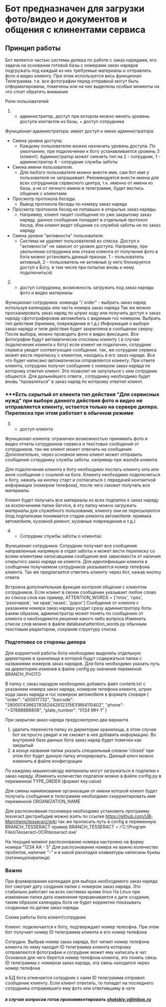 # Бот предназначен для загрузки фото/видео и документов и общения с клинентами сервиса

## Принцип работы
Бот является частью системы дилера по работе с заказ нарядами,
его задача на основании готовой базы с номерами заказ нарядов подгружать
под каждый из них требуемые материалы и отправлять фото и видео клиенту.
При этом используется весь функционал Телеграмма. т.е. все фотографии перед отправкой могут
быть отформатированы, помечены или на них выделены особые моменты на что 
стоит обратить внимание

Роли пользователей
1) - администратор, доступ при котором можно менять уровень доступа контактов из базы, + доступ сотрудника 

Функционал администратора:
имеет доступ к меню администратора:
* Смена уровня доступа:
	* Каждому пользователю можно назначить уровень доступа. По умолчанию, при подключении к боту устанавливается уровень 3 (клиент). 
	Администратор может сменить тип на 2 - сотрудник, 1 - администратор 4 - сотрудник службы заботы
* Смена имени пользователя. 
	* Для любого пользователя можно внести имя, сам бот имя у пользователя не запрашивает. Рекомендуется внести имена для всех сотрудников сервисного центра, т.к. именно от имени из базы, а не от личного имени в телеграмме, будет вестись общение с клиентами
* Просмотр протокола беседы. 
	* Вывод протокола беседы по номеру заказ наряда
* Просмотр протокола бесед не попавших в открытые заказ наряды. 
    * Например, клиент пишет сообщение по уже закрытому заказ наряду. данное сообщение попадает
      в отдельный протокол бесед. Или клиент ведет общение со службой заботы не по заказ наряду
* Смена уровня "активности" пользователя. 
	* Система не удаляет пользователей из списка. Доступ к "активности" не зависит от уровня доступа.
	Например, при увольнении сотрудника или отказе клиента от получения фото в бота можно установить данный признак.
	1 - пользователь активный, 
	2 - пользователь не активный (у него блокируется доступ к Боту, в том числе при попытке вновь к нему подключиться)

2) - доступ сотрудника, возможность загружать под заказ наряды фото и видео материалы

Функционал сотрудника:
команда "/ order" - выбрать заказ наряд используя календарь или часть номера заказ наряда
Так же можно просканировать заказ наряд по штрих коду или получить доступ к заказ наряду сфотографировав автомобиль с видимым гос номером. Выбрать тип действия (приемка, повреждение и т.д.)
Информация о выборе заказ наряда и типе действия будет закреплена в сообщении сверху.
После выбора, можно проводить фото и видео фиксацию. Все фотографии будут автоматически отосланы клиенту ( в случае подключения клиента к боту)
если клиент не подключен, сотрудник сервиса увидит соответующее сообщение.
так, же сотрудник сервиса может вести переписку с клиентом, находясь в его заказ наряде. Все что будет написано автоматически отправляется клиенту.	
При ответе клиента, сотрудник получит сообщение с номером заказ наряда по которому ответил клиент. Это позволит не запутаться с кем сотрудник общается. 
Для дальнейшего ответа , сотруднику необходимо будет вновь "провалиться" в заказ наряд по которому ответил клиент.

### ***Есть скрытый от клиента тип действия "Для сервисных нужд" при выборе данного действия фото и видео не отправляется клиенту, остается только на сервере дилера. Переписка при этом работает в обычном режиме

3) - доступ клиента

Функционал клиента:
ограничен возможностью принимать фото и видео отчеты сотрудников сервиса и текстовых сообщений от сотрудников. 
так-же клиент может отвечать на сообщения.
Дополнительно, через основное меню клиент может отправить сообщение сотруднику службы заботы. напримар при жалобе клиента


Для подключения клиента к боту необходимо послать клиенту sms или иное сообщение с ссылкой на бота.
Клиенту необходимо подключиться к боту, нажать на кнопку старт и согласиться с передачей контактной информации (номером телефона), после чего сможет получать все материалы.

Клиент будет получать все материалы из всех подпапок к заказ наряду за исключением папки Service, в эту папку можно загружать материалы для служебного пользования, клиенту они не пересылаются (под подпапками понимается стадии ремонта автомобиля: приемка автомобиля, кузовной ремонт, кузовные повреждения и т.д.)

4) - Сотрудник службы заботы о клиентах. 

Функционал сотрудника:
Сотрудник получает все сообщения направленные напрямую в отдел заботы и может вести переписку со всеми клиентами написавшими сообщения вне зависимости от наличия открытого заказ наряда на клиента.
Для идентификации клиента в сообщении получаемом сотрудников указывается номер телефона клиента. 
Так же предлагается ответить клиенту через бот, нажав кнопку ответа

Встроена дополнительная функция контроля общения с клиентом сотрудников. Если клиент в своем сообщении указывает любое слово из списка слов как пример,
ATTENTION_WORDS = ['плох', 'гряз', 'разочаров', 'не нрав','низко', 'дорог']
Сообщение от клиента с указанием номера заказ наряда уходит сразу администратору бота. Ьаким образом, администратор может понять по сообщению от клиента о необходимоти решения какого либо вопроса
Изменить список слов можно в файле database\attention_words.py обычным текстовым редактором, сохранив структуру списка


### Подготовка со стороны дилера
Для корректной работы бота необходимо выделить отдельную директорию в хранилище 
в которой будут содержаться папки с названиями номеров заказ нарядов. 
Для бота необходимо указать путь на директорию изменив в файле config.py
значение переменой BRANCH_PHOTO

В папку с заказ нарадом необходимо добавить файл conteте.txt с указанием номера заказ наряда, номером телефона клиента, штрих кода заказ наряда и гос номером автомобиля 
в формате словаря 
{
   "order": "a00017732",
   "barcode": "2800074366278382442612315631864110402",
   "phone": "+37888888808",
   "plate_number": "0124 МН-1"
}

При закрытии заказ наряда предусмотрено два варианта
1) удалить перенести папку из директории хранилища, в этом случае бот ее просто увидит и не сможет в нее добавить информацию. Во внутреней базе данных бота заказ наряд будет помечен
как закрытый
2) в конце названия папки указать специальный словом 'closed' при этом бот будет данную папку игнорировать. Данный ключ можно изменить в файле конфигурации

По каждому машинозаезду материалы могут загружаться в подпапки к заказ наряду. 
Изменить количество подпапок можно в файле config.py в переменной TYPE_ORDER (формат key:value)

Для смены наименования организации от имени которой клиент будет получать сообщения в телеграмме необходимо скорректировать имя переменной ORGANIZATION_NAME

Для распознования госномера необходимо установить программу tesseract дистрибудив можно взять по ссылке https://github.com/UB-Mannheim/tesseract/wiki 
так же прописать путь в config в переменную BRANCH_TESSERACT
пример
BRANCH_TESSERACT = r'C:\Program Files\Tesseract-OCR\tesseract.exe'

На текущий момент распознование номера настроено на форму номера "1234 AA - 5"
Для распознования номера не важно количество пробелов, наличие "-" и в какой раскладке клавиатуры написаны буквы (латиница/кирилица)


### Важно
При формировании календаря для выбора необходимого заказ наряда бот
смотрит дату создания папки с номером заказ наряда. Это стабильно работает на всех системах кроме linux
На Linux при изменении папки дата изменения приравнивается к дате создания, таким образом календарь бота
не будет корректно показывать созданные по датам заказ наряды


Схема работы бота клиент/сотрудник

Клиент. подключается к боту, подтверждает номер телеофна. При этом бот получает номер ID телеграмма клиента и его номер телефона

Сотруднк. Выбрав номер заказ наряда, бот читает номер телефона клиента по нему находит ID телеграмма клиента которому отправляются фотографии и сотрудник может ему написать в чат.
Основное для чего берется номер телефона клиента, это понять связь ID телеграмма с номером заказ наряда, эта связь находится через номер телефона

в БД бота отмечается сотрудник с каим ID телеграмма отправил сообщение клиенту. Если клиент ответить, то попадет на последнего сотрудника отправившего ему фото или ответившиму в чате








###### ***в случае вопросов готов прокомментировать shatskiy.v@inbox.ru***
